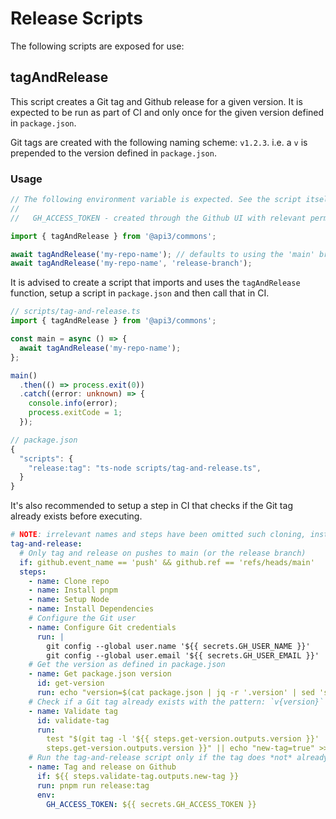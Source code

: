 # Release Scripts

The following scripts are exposed for use:

## tagAndRelease

This script creates a Git tag and Github release for a given version. It is expected to be run as part of CI and only
once for the given version defined in `package.json`.

Git tags are created with the following naming scheme: `v1.2.3`. i.e. a `v` is prepended to the version defined in
`package.json`.

### Usage

```ts
// The following environment variable is expected. See the script itself for more details
//
//   GH_ACCESS_TOKEN - created through the Github UI with relevant permissions to the repo. S

import { tagAndRelease } from '@api3/commons';

await tagAndRelease('my-repo-name'); // defaults to using the 'main' branch
await tagAndRelease('my-repo-name', 'release-branch');
```

It is advised to create a script that imports and uses the `tagAndRelease` function, setup a script in `package.json`
and then call that in CI.

```ts
// scripts/tag-and-release.ts
import { tagAndRelease } from '@api3/commons';

const main = async () => {
  await tagAndRelease('my-repo-name');
};

main()
  .then(() => process.exit(0))
  .catch((error: unknown) => {
    console.info(error);
    process.exitCode = 1;
  });

// package.json
{
  "scripts": {
    "release:tag": "ts-node scripts/tag-and-release.ts",
  }
}
```

It's also recommended to setup a step in CI that checks if the Git tag already exists before executing.

```yml
# NOTE: irrelevant names and steps have been omitted such cloning, installing dependencies etc.
tag-and-release:
  # Only tag and release on pushes to main (or the release branch)
  if: github.event_name == 'push' && github.ref == 'refs/heads/main'
  steps:
    - name: Clone repo
    - name: Install pnpm
    - name: Setup Node
    - name: Install Dependencies
    # Configure the Git user
    - name: Configure Git credentials
      run: |
        git config --global user.name '${{ secrets.GH_USER_NAME }}'
        git config --global user.email '${{ secrets.GH_USER_EMAIL }}'
    # Get the version as defined in package.json
    - name: Get package.json version
      id: get-version
      run: echo "version=$(cat package.json | jq -r '.version' | sed 's/^/v/')" >> $GITHUB_OUTPUT
    # Check if a Git tag already exists with the pattern: `v{version}`
    - name: Validate tag
      id: validate-tag
      run:
        test "$(git tag -l '${{ steps.get-version.outputs.version }}' | awk '{print $NF}')" = "${{
        steps.get-version.outputs.version }}" || echo "new-tag=true" >> $GITHUB_OUTPUT
    # Run the tag-and-release script only if the tag does *not* already exist
    - name: Tag and release on Github
      if: ${{ steps.validate-tag.outputs.new-tag }}
      run: pnpm run release:tag
      env:
        GH_ACCESS_TOKEN: ${{ secrets.GH_ACCESS_TOKEN }}
```
